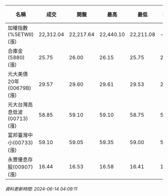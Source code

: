 | 名稱 | 成交 | 開盤 | 最高 | 最低 | 均價 | 成交金額(億) | 昨收 | 漲跌幅 | 漲跌 | 總量 | 昨量 | 振幅 |
| -------- | -------- | -------- | -------- |-------- | -------- | -------- |-------- |-------- |-------- | -------- | -------- |-------- |
|加權指數(%5ETWII) (漲)|22,312.04|22,217.64|22,440.10|22,211.08|-|5,178.40|22,048.96|1.19%|263.08|10,017,050|0|1.04%|
|合庫金(5880) (漲)|25.75|26.00|26.15|25.75|25.85|2.53|25.70|0.19%|0.05|9,794|10,930|1.56%|
|元大美債20年(00679B) (漲)|29.57|29.60|29.61|29.53|29.58|12.78|29.43|0.48%|0.14|43,220|35,831|0.27%|
|元大台灣高息低波(00713) (漲)|58.85|59.10|59.10|58.75|58.88|10.41|58.50|0.60%|0.35|17,687|11,470|0.60%|
|富邦臺灣中小(00733) (漲)|59.10|59.05|59.35|59.00|59.18|1.22|58.90|0.34%|0.20|2,057|1,157|0.59%|
|永豐優息存股(00907) (漲)|16.44|16.53|16.58|16.41|16.49|0.689|16.34|0.61%|0.10|4,180|6,113|1.04%|
###### 資料更新時間: 2024-06-14 04:09:11